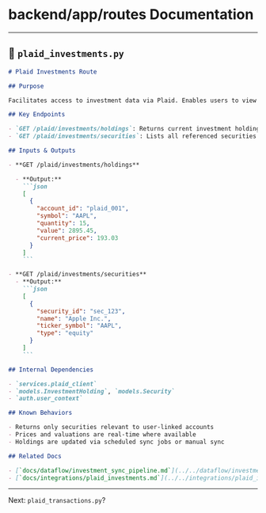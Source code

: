 # backend/app/routes Documentation

---

## 📘 `plaid_investments.py`

````markdown
# Plaid Investments Route

## Purpose

Facilitates access to investment data via Plaid. Enables users to view holdings, securities, and current portfolio performance synced from their financial institutions.

## Key Endpoints

- `GET /plaid/investments/holdings`: Returns current investment holdings.
- `GET /plaid/investments/securities`: Lists all referenced securities.

## Inputs & Outputs

- **GET /plaid/investments/holdings**

  - **Output:**
    ```json
    [
      {
        "account_id": "plaid_001",
        "symbol": "AAPL",
        "quantity": 15,
        "value": 2895.45,
        "current_price": 193.03
      }
    ]
    ```

- **GET /plaid/investments/securities**
  - **Output:**
    ```json
    [
      {
        "security_id": "sec_123",
        "name": "Apple Inc.",
        "ticker_symbol": "AAPL",
        "type": "equity"
      }
    ]
    ```

## Internal Dependencies

- `services.plaid_client`
- `models.InvestmentHolding`, `models.Security`
- `auth.user_context`

## Known Behaviors

- Returns only securities relevant to user-linked accounts
- Prices and valuations are real-time where available
- Holdings are updated via scheduled sync jobs or manual sync

## Related Docs

- [`docs/dataflow/investment_sync_pipeline.md`](../../dataflow/investment_sync_pipeline.md)
- [`docs/integrations/plaid_investments.md`](../../integrations/plaid_investments.md)
````

---

Next: `plaid_transactions.py`?

